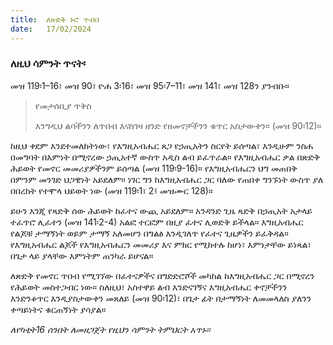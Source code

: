 ```yaml
---
title:  ለጽድቅ ኑሮ ጥብበ
date:   17/02/2024
---
```


### ለዚህ ሳምንት ጥናት፡
መዝ 119፡1–16፣ መዝ 90፣ ዮሐ 3፡16፣ መዝ 95፡7–11፣ መዝ 141፣ መዝ 128ን ያንብቡ።

> <p>የመታሰቢያ ጥቅስ</p>
> እንግዲህ ልባችንን ለጥበብ እናስገዛ ዘንድ የዘመኖቻችንን ቁጥር አስታውቀን። (መዝ 90፡12)።

ከዚህ ቀደም እንደተመለከትነው፣ የእግዚአብሔር ጸጋ የኃጢአትን ስርየት ይሰጣል፣ እንዲሁም ንስሐ በመግባት በእምነት በሚኖረው ኃጢአተኛ ውስጥ አዲስ ልብ ይፈጥራል። የእግዚአብሔር ቃል በጽድቅ ሕይወት የመኖር መመሪያዎችንም ይሰጣል (መዝ 119፡9-16)። የእግዚአብሔርን ህግ መጠበቅ በምንም መንገድ ህጋዊነት አይደለም። ነገር ግን ከእግዚአብሔር ጋር ባለው የጠበቀ ግንኙነት ውስጥ ያለ በበረከት የተሞላ ህይወት ነው (መዝ 119፡1፣ 2፤ መዝሙር 128)።

ይሁን እንጂ የጻድቅ ሰው ሕይወት ከፈተና ውጪ አይደለም። አንዳንድ ጊዜ ጻድቅ በኃጢአት አታላይ ተፈጥሮ ሊፈተን (መዝ 141፡2-4) አልፎ ተርፎም በዚያ ፈተና ሊወድቅ ይችላል። እግዚአብሔር የልጆቹ ታማኝነት ወይም ታማኝ አለመሆን በግልፅ እንዲገለጥ የፈተና ጊዜዎችን ይፈቅዳል። የእግዚአብሔር ልጆች የእግዚአብሔርን መመሪያ እና ምክር የሚከተሉ ከሆነ፣ እምነታቸው ይነጻል፣ በጌታ ላይ ያላቸው እምነትም ጠንካራ ይሆናል።

ለጽድቅ የመኖር ጥበብ የሚገኘው በፈተናዎችና በግድድሮሾች መካከል ከእግዚአብሔር ጋር በሚኖረን የሕይወት መስተጋብር ነው። ስለዚህ፣ አስተዋይ ልብ እንድናገኝና እግዚአብሔር ቀኖቻችንን እንድንቆጥር እንዲያስታውቀን መጸለይ (መዝ 90፡12)፣ በጌታ ፊት በታማኝነት ለመመላለስ ያለንን ቀጣይነትና ቁርጠኝነት ያሳያል።

_ለየካቲት16 ሰንበት ለመዘጋጀት የዚህን ሳምንት ትምህርት አጥኑ።_